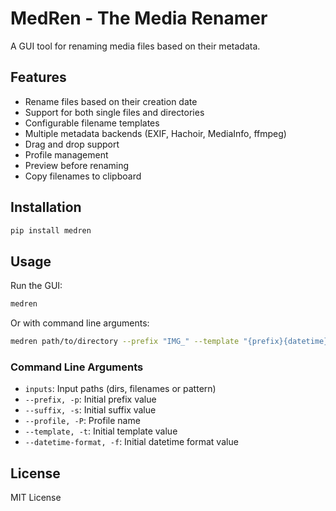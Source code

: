 # MedRen - The Media Renamer

A GUI tool for renaming media files based on their metadata.

## Features

- Rename files based on their creation date
- Support for both single files and directories
- Configurable filename templates
- Multiple metadata backends (EXIF, Hachoir, MediaInfo, ffmpeg)
- Drag and drop support
- Profile management
- Preview before renaming
- Copy filenames to clipboard

## Installation

```bash
pip install medren
```

## Usage

Run the GUI:
```bash
medren
```

Or with command line arguments:
```bash
medren path/to/directory --prefix "IMG_" --template "{prefix}{datetime}{suffix}{ext}"
```

### Command Line Arguments

- `inputs`: Input paths (dirs, filenames or pattern)
- `--prefix, -p`: Initial prefix value
- `--suffix, -s`: Initial suffix value
- `--profile, -P`: Profile name
- `--template, -t`: Initial template value
- `--datetime-format, -f`: Initial datetime format value

## License

MIT License
